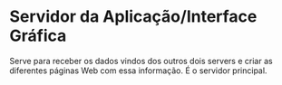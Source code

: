 # Servidor da Aplicação/Interface Gráfica

Serve para receber os dados vindos dos outros dois servers e criar as diferentes páginas Web com essa informação. É o servidor principal.
